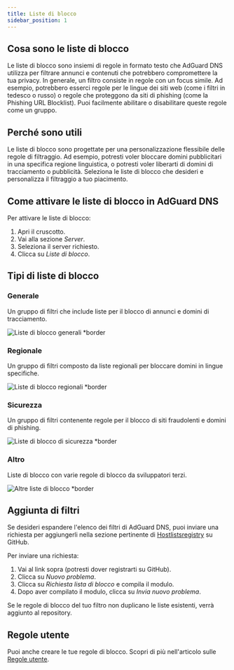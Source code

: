 ```yaml
---
title: Liste di blocco
sidebar_position: 1
---
```


## Cosa sono le liste di blocco

Le liste di blocco sono insiemi di regole in formato testo che AdGuard DNS utilizza per filtrare annunci e contenuti che potrebbero compromettere la tua privacy. In generale, un filtro consiste in regole con un focus simile. Ad esempio, potrebbero esserci regole per le lingue dei siti web (come i filtri in tedesco o russo) o regole che proteggono da siti di phishing (come la Phishing URL Blocklist). Puoi facilmente abilitare o disabilitare queste regole come un gruppo.

## Perché sono utili

Le liste di blocco sono progettate per una personalizzazione flessibile delle regole di filtraggio. Ad esempio, potresti voler bloccare domini pubblicitari in una specifica regione linguistica, o potresti voler liberarti di domini di tracciamento o pubblicità. Seleziona le liste di blocco che desideri e personalizza il filtraggio a tuo piacimento.

## Come attivare le liste di blocco in AdGuard DNS

Per attivare le liste di blocco:

1. Apri il cruscotto.
2. Vai alla sezione _Server_.
3. Seleziona il server richiesto.
4. Clicca su _Liste di blocco_.

## Tipi di liste di blocco

### Generale

Un gruppo di filtri che include liste per il blocco di annunci e domini di tracciamento.

![Liste di blocco generali \*border](https://cdn.adtidy.org/content/kb/dns/private/new_dns/blocklists/general.png)

### Regionale

Un gruppo di filtri composto da liste regionali per bloccare domini in lingue specifiche.

![Liste di blocco regionali \*border](https://cdn.adtidy.org/content/kb/dns/private/new_dns/blocklists/regional.png)

### Sicurezza

Un gruppo di filtri contenente regole per il blocco di siti fraudolenti e domini di phishing.

![Liste di blocco di sicurezza \*border](https://cdn.adtidy.org/content/kb/dns/private/new_dns/blocklists/security.png)

### Altro

Liste di blocco con varie regole di blocco da sviluppatori terzi.

![Altre liste di blocco \*border](https://cdn.adtidy.org/content/kb/dns/private/new_dns/blocklists/other.png)

## Aggiunta di filtri

Se desideri espandere l'elenco dei filtri di AdGuard DNS, puoi inviare una richiesta per aggiungerli nella sezione pertinente di [Hostlistsregistry](https://github.com/AdguardTeam/HostlistsRegistry) su GitHub.

Per inviare una richiesta:

1. Vai al link sopra (potresti dover registrarti su GitHub).
2. Clicca su _Nuovo problema_.
3. Clicca su _Richiesta lista di blocco_ e compila il modulo.
4. Dopo aver compilato il modulo, clicca su _Invia nuovo problema_.

Se le regole di blocco del tuo filtro non duplicano le liste esistenti, verrà aggiunto al repository.

## Regole utente

Puoi anche creare le tue regole di blocco.
Scopri di più nell'articolo sulle [Regole utente](/private-dns/setting-up-filtering/user-rules.md).
